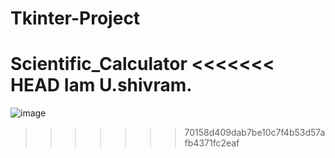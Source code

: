 # Tkinter-Project
Scientific_Calculator
<<<<<<< HEAD
Iam U.shivram.
=======

![image](https://user-images.githubusercontent.com/92662851/172910589-d78d0393-4154-4bf9-9e9e-6d7cad9fee12.png)

>>>>>>> 70158d409dab7be10c7f4b53d57afb4371fc2eaf
